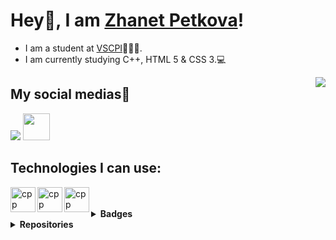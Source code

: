 
# Hey👋, I am [Zhanet Petkova](https://github.com/ZYPetkova20)!
- I am a student at [VSCPI](https://www.codingburgas.bg/)👨🏻‍💻. 
- I am currently studying C++, HTML 5 & CSS 3.💻

<img align="right" weight="250" src="https://c.tenor.com/YdTpw-54DXcAAAAC/pusheen-laptop.gif" />

## My social medias📸

 <a href = "https://www.instagram.com/zhanett.p/"><img src="https://img.icons8.com/fluent/48/000000/instagram-new.png"/></a>
 <a href = "https://eur.delve.office.com/"><img src = "https://bg.wizcase.com/wp-content/uploads/2020/02/Office-logo.jpg" height = "43"/></a>

## Technologies I can use:
 
<img align="left" height="40" src="https://upload.wikimedia.org/wikipedia/commons/1/18/ISO_C%2B%2B_Logo.svg" alt="cpp">
<img align="left" height="40" src="https://upload.wikimedia.org/wikipedia/commons/thumb/6/61/HTML5_logo_and_wordmark.svg/1200px-HTML5_logo_and_wordmark.svg.png" alt="cpp">
<img align="left" height="40" src="https://upload.wikimedia.org/wikipedia/commons/d/d5/CSS3_logo_and_wordmark.svg" alt="cpp"><br>
<br>

<details>
  <br>
<summary><b>Badges</b></summary>
<img height="64" src="https://images.credly.com/size/680x680/images/fd092703-61db-4e9f-9c7c-2211d44ca87d/MOS_Word.png" alt="cpp">
<img height="64" src="https://images.credly.com/images/7cd0e3ab-f934-4a49-9c30-d1e50fc58195/MTA-Introduction_to_Programming_Using_HTML_and_CSS.png" alt="cpp">
</details>
<details>
  <summary><b>Repositories</b></summary>

[![Earthlings](https://github-readme-stats.vercel.app/api/pin/?username=smtashev20&repo=Green_Project_&theme=tokyonight)](https://github.com/SMTashev20/Green_Project_)
[![Team Hector](https://github-readme-stats.vercel.app/api/pin/?username=asslavov18&repo=TeamHector&theme=tokyonight)](https://github.com/asslavov18/TeamHector)
[![Blue Birds](https://github-readme-stats.vercel.app/api/pin/?username=sysolakov20&repo=Physics-Project&theme=tokyonight)](https://github.com/SYSolakov20/Physics-Project)
</details>

